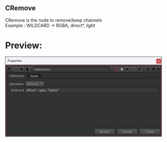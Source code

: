 ## CRemove

CRemove is the node to remove/keep channels 
<br>Example : WILDCARD -> RGBA, direct*, *light*

# Preview:
![image not found](https://github.com/arunvfx/CRemove/blob/main/imgs/properties.png?raw=true)

